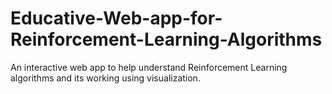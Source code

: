 # Educative-Web-app-for-Reinforcement-Learning-Algorithms
An interactive web app to help understand Reinforcement Learning algorithms and its working using visualization. 
